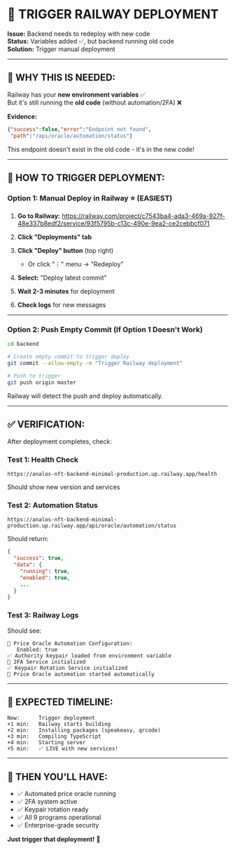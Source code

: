 # 🚂 **TRIGGER RAILWAY DEPLOYMENT**

**Issue:** Backend needs to redeploy with new code  
**Status:** Variables added ✅, but backend running old code  
**Solution:** Trigger manual deployment

---

## 🎯 **WHY THIS IS NEEDED:**

Railway has your **new environment variables** ✅  
But it's still running the **old code** (without automation/2FA) ❌

**Evidence:**
```json
{"success":false,"error":"Endpoint not found",
 "path":"/api/oracle/automation/status"}
```

This endpoint doesn't exist in the old code - it's in the new code!

---

## 🚀 **HOW TO TRIGGER DEPLOYMENT:**

### **Option 1: Manual Deploy in Railway** ⭐ (EASIEST)

1. **Go to Railway:**
   https://railway.com/project/c7543ba4-ada3-469a-927f-48e337b8edf2/service/93f5795b-c13c-490e-9ea2-ce2cebbcf071

2. **Click "Deployments" tab**

3. **Click "Deploy" button** (top right)
   - Or click "⋮" menu → "Redeploy"

4. **Select:** "Deploy latest commit"

5. **Wait 2-3 minutes** for deployment

6. **Check logs** for new messages

---

### **Option 2: Push Empty Commit** (If Option 1 Doesn't Work)

```bash
cd backend

# Create empty commit to trigger deploy
git commit --allow-empty -m "Trigger Railway deployment"

# Push to trigger
git push origin master
```

Railway will detect the push and deploy automatically.

---

## ✅ **VERIFICATION:**

After deployment completes, check:

### **Test 1: Health Check**
```
https://analos-nft-backend-minimal-production.up.railway.app/health
```

Should show new version and services

### **Test 2: Automation Status**
```
https://analos-nft-backend-minimal-production.up.railway.app/api/oracle/automation/status
```

Should return:
```json
{
  "success": true,
  "data": {
    "running": true,
    "enabled": true,
    ...
  }
}
```

### **Test 3: Railway Logs**

Should see:
```
🤖 Price Oracle Automation Configuration:
   Enabled: true
✅ Authority keypair loaded from environment variable
🔐 2FA Service initialized
✅ Keypair Rotation Service initialized
🚀 Price Oracle automation started automatically
```

---

## 🎯 **EXPECTED TIMELINE:**

```
Now:      Trigger deployment
+1 min:   Railway starts building
+2 min:   Installing packages (speakeasy, qrcode)
+3 min:   Compiling TypeScript
+4 min:   Starting server
+5 min:   ✅ LIVE with new services!
```

---

## 🎊 **THEN YOU'LL HAVE:**

- ✅ Automated price oracle running
- ✅ 2FA system active
- ✅ Keypair rotation ready
- ✅ All 9 programs operational
- ✅ Enterprise-grade security

**Just trigger that deployment!** 🚀

